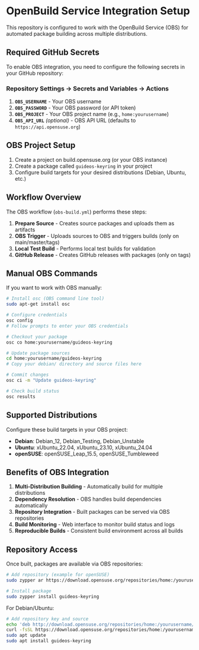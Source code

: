 # OpenBuild Service Integration Setup

This repository is configured to work with the OpenBuild Service (OBS) for automated package building across multiple distributions.

## Required GitHub Secrets

To enable OBS integration, you need to configure the following secrets in your GitHub repository:

### Repository Settings → Secrets and Variables → Actions

1. **`OBS_USERNAME`** - Your OBS username
2. **`OBS_PASSWORD`** - Your OBS password (or API token)
3. **`OBS_PROJECT`** - Your OBS project name (e.g., `home:yourusername`)
4. **`OBS_API_URL`** *(optional)* - OBS API URL (defaults to `https://api.opensuse.org`)

## OBS Project Setup

1. Create a project on build.opensuse.org (or your OBS instance)
2. Create a package called `guideos-keyring` in your project
3. Configure build targets for your desired distributions (Debian, Ubuntu, etc.)

## Workflow Overview

The OBS workflow (`obs-build.yml`) performs these steps:

1. **Prepare Source** - Creates source packages and uploads them as artifacts
2. **OBS Trigger** - Uploads sources to OBS and triggers builds (only on main/master/tags)
3. **Local Test Build** - Performs local test builds for validation
4. **GitHub Release** - Creates GitHub releases with packages (only on tags)

## Manual OBS Commands

If you want to work with OBS manually:

```bash
# Install osc (OBS command line tool)
sudo apt-get install osc

# Configure credentials
osc config
# Follow prompts to enter your OBS credentials

# Checkout your package
osc co home:yourusername/guideos-keyring

# Update package sources
cd home:yourusername/guideos-keyring
# Copy your debian/ directory and source files here

# Commit changes
osc ci -m "Update guideos-keyring"

# Check build status
osc results
```

## Supported Distributions

Configure these build targets in your OBS project:

- **Debian**: Debian_12, Debian_Testing, Debian_Unstable
- **Ubuntu**: xUbuntu_22.04, xUbuntu_23.10, xUbuntu_24.04
- **openSUSE**: openSUSE_Leap_15.5, openSUSE_Tumbleweed

## Benefits of OBS Integration

1. **Multi-Distribution Building** - Automatically build for multiple distributions
2. **Dependency Resolution** - OBS handles build dependencies automatically  
3. **Repository Integration** - Built packages can be served via OBS repositories
4. **Build Monitoring** - Web interface to monitor build status and logs
5. **Reproducible Builds** - Consistent build environment across all builds

## Repository Access

Once built, packages are available via OBS repositories:

```bash
# Add repository (example for openSUSE)
sudo zypper ar https://download.opensuse.org/repositories/home:/yourusername/openSUSE_Tumbleweed/ guideos-keyring

# Install package
sudo zypper install guideos-keyring
```

For Debian/Ubuntu:
```bash
# Add repository key and source
echo 'deb http://download.opensuse.org/repositories/home:/yourusername/Debian_12/ /' | sudo tee /etc/apt/sources.list.d/guideos-keyring.list
curl -fsSL https://download.opensuse.org/repositories/home:/yourusername/Debian_12/Release.key | gpg --dearmor | sudo tee /etc/apt/trusted.gpg.d/guideos-keyring.gpg > /dev/null
sudo apt update
sudo apt install guideos-keyring
```